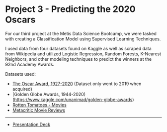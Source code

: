 # Project 3 - Predicting the 2020 Oscars

For our third project at the Metis Data Science Bootcamp, we were tasked with creating a Classification Model using Supervised Learning Techniques.

I used data from four datasets found on Kaggle as well as scraped data from Wikipedia and utilized Logistic Regression, Random Forests, K-Nearest Neighbors, and other modeling techniques to predict the winners at the 92nd Academy Awards.

Datasets used:
* [The Oscar Award, 1927-2020](https://www.kaggle.com/unanimad/the-oscar-award) (Dataset only went to 2019 when acquired)
* [Golden Globe Awards, 1944-2020)(https://www.kaggle.com/unanimad/golden-globe-awards)
* [Rotten Tomatoes - Movies](https://www.kaggle.com/stefanoleone992/rotten-tomatoes-movies-and-critics-datasets)
* [Metacritic Movie Reviews](https://www.kaggle.com/miazhx/metacritic-movie-reviews)

---

* [Presentation Deck](/Naaim_Project_3.pdf)